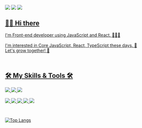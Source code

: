 <a href="http://ksy4568.github.io/" target="_blank"><img src="https://img.shields.io/badge/Blog-f8df4f?style=flat-square&logo=GitHub%20Sponsors&logoColor=white"/></a>
  <a href="mailto:gsy4568@gmail.com" target="_blank"><img src="https://img.shields.io/badge/Gmail-EA4335?style=flat-square&logo=Gmail&logoColor=white"/></a>
  <a href="https://fascinated-beechnut-581.notion.site/8631b0d120c14b45affe82adc698d9c5" target="_blank"><img src="https://img.shields.io/badge/Portfolio-000000?style=flat-square&logo=notion&logoColor=white" />

## 👐🏻  Hi there
  
I'm Front-end developer using JavaScript and React. 👨🏻‍💻
  <br />
  <br />
I'm interested in Core JavaScript, React, TypeScript these days. 🎈 <br />
Let's grow together! 🌱 <br />
 
 <br />
 
 ## 🛠 My Skills & Tools 🛠
 
  <img src="https://img.shields.io/badge/JavaScript-F7DF1E?style=flat-square&logo=javascript&logoColor=white"/> <img src="https://img.shields.io/badge/React.js-61DAFB?style=flat-square&logo=react&logoColor=white"/>  <img src="https://img.shields.io/badge/TypeScript-3178C6?style=flat-square&logo=typescript&logoColor=white"/>
  <br />
  <br />  <img src="https://img.shields.io/badge/Slack-4A154B?style=flat-square&logo=slack&logoColor=white" />  <img src="https://img.shields.io/badge/Trello-0052CC?style=flat-square&logo=trello&logoColor=white" />  <img src="https://img.shields.io/badge/Git-F05032?style=flat-square&logo=git&logoColor=white" />  <img src="https://img.shields.io/badge/Github-181717?style=flat-square&logo=github&logoColor=white" />  <img src="https://img.shields.io/badge/Notion-000000?style=flat-square&logo=notion&logoColor=white" />

  <br />
  
  [![Top Langs](https://github-readme-stats.vercel.app/api/top-langs/?username=ksy4568&hide=html,scss,css)](https://github.com/anuraghazra/github-readme-stats)

  
  
